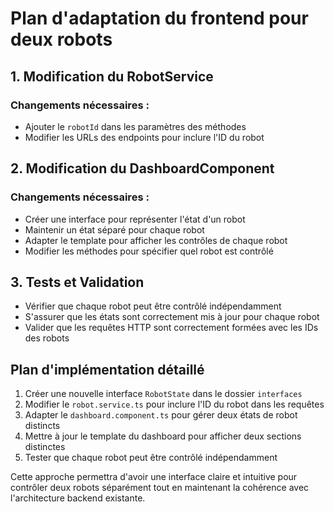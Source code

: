 # Plan d'adaptation du frontend pour deux robots

## 1. Modification du RobotService

### Changements nécessaires :
- Ajouter le `robotId` dans les paramètres des méthodes
- Modifier les URLs des endpoints pour inclure l'ID du robot

## 2. Modification du DashboardComponent

### Changements nécessaires :
- Créer une interface pour représenter l'état d'un robot
- Maintenir un état séparé pour chaque robot
- Adapter le template pour afficher les contrôles de chaque robot
- Modifier les méthodes pour spécifier quel robot est contrôlé

## 3. Tests et Validation

- Vérifier que chaque robot peut être contrôlé indépendamment
- S'assurer que les états sont correctement mis à jour pour chaque robot
- Valider que les requêtes HTTP sont correctement formées avec les IDs des robots

## Plan d'implémentation détaillé

1. Créer une nouvelle interface `RobotState` dans le dossier `interfaces`
2. Modifier le `robot.service.ts` pour inclure l'ID du robot dans les requêtes
3. Adapter le `dashboard.component.ts` pour gérer deux états de robot distincts
4. Mettre à jour le template du dashboard pour afficher deux sections distinctes
5. Tester que chaque robot peut être contrôlé indépendamment

Cette approche permettra d'avoir une interface claire et intuitive pour contrôler deux robots séparément tout en maintenant la cohérence avec l'architecture backend existante.